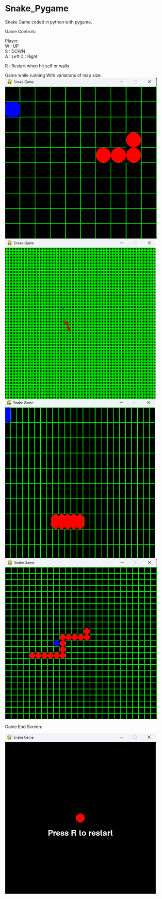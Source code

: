# Snake_Pygame
Snake Game coded in python with pygame.

Game Controls:

Player:  
W : UP  
S : DOWN  
A : Left
D : Right

R : Restart when hit self or walls

Game while running With variations of map size:                   
![Alt text](GameR10x10map.png)
![Alt text](GameR100x100map.png)
![Alt text](GameR25x10map.png)
![Alt text](GameR25x25map.png)

Game End Screen:                   

![Alt text](GameERS.png)

